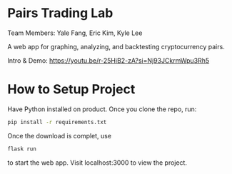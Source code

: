 # Pairs Trading Lab
Team Members: Yale Fang, Eric Kim, Kyle Lee

A web app for graphing, analyzing, and backtesting cryptocurrency pairs. 

Intro & Demo: https://youtu.be/r-25HiB2-zA?si=Nj93JCkrmWpu3Rh5

# How to Setup Project

Have Python installed on product. Once you clone the repo, run: 
```bash
pip install -r requirements.txt
```
Once the download is complet, use
```bash
flask run
```
to start the web app. Visit localhost:3000 to view the project. 

